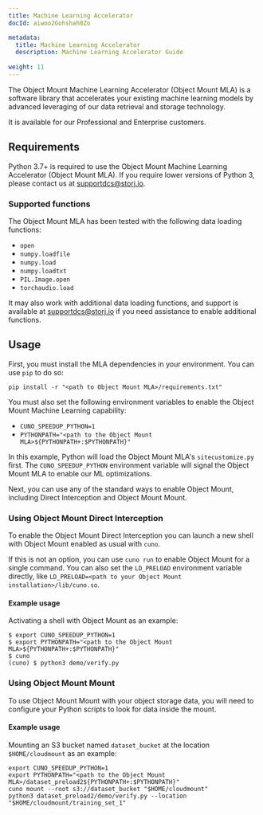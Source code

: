 ```yaml
---
title: Machine Learning Accelerator
docId: aiwoo2Gohshah8Zo

metadata:
  title: Machine Learning Accelerator
  description: Machine Learning Accelerator Guide
    
weight: 11
---
```


The Object Mount Machine Learning Accelerator (Object Mount MLA) is a software library that accelerates your existing machine learning models by advanced leveraging of our data retrieval and storage technology.

It is available for our Professional and Enterprise customers.

## Requirements

Python 3.7+ is required to use the Object Mount Machine Learning Accelerator (Object Mount MLA). If you require lower versions of Python 3, please contact us at [supportdcs@storj.io](mailto:supportdcs@storj.io).

### Supported functions

The Object Mount MLA has been tested with the following data loading functions:

- `open`
- `numpy.loadfile`
- `numpy.load`
- `numpy.loadtxt`
- `PIL.Image.open`
- `torchaudio.load`

It may also work with additional data loading functions, and support is available at [supportdcs@storj.io](mailto:supportdcs@storj.io) if you need assistance to enable additional functions.

## Usage

First, you must install the MLA dependencies in your environment. You can use `pip` to do so:

```console
pip install -r "<path to Object Mount MLA>/requirements.txt"
```

You must also set the following environment variables to enable the Object Mount Machine Learning capability:

- `CUNO_SPEEDUP_PYTHON=1`
- `PYTHONPATH="<path to the Object Mount MLA>${PYTHONPATH+:$PYTHONPATH}"`

In this example, Python will load the Object Mount MLA's `sitecustomize.py` first. The `CUNO_SPEEDUP_PYTHON` environment variable will signal the Object Mount MLA to enable our ML optimizations.

Next, you can use any of the standard ways to enable Object Mount, including Direct Interception and Object Mount Mount.

### Using Object Mount Direct Interception

To enable the Object Mount Direct Interception you can launch a new shell with Object Mount enabled as usual with `cuno`.

If this is not an option, you can use `cuno run` to enable Object Mount for a single command. You can also set the `LD_PRELOAD` environment variable directly, like `LD_PRELOAD=<path to your Object Mount installation>/lib/cuno.so`.

#### Example usage

Activating a shell with Object Mount as an example:

```console
$ export CUNO_SPEEDUP_PYTHON=1
$ export PYTHONPATH="<path to the Object Mount MLA>${PYTHONPATH+:$PYTHONPATH}"
$ cuno
(cuno) $ python3 demo/verify.py
```

### Using Object Mount Mount

To use Object Mount Mount with your object storage data, you will need to configure your Python scripts to look for data inside the mount.

#### Example usage

Mounting an S3 bucket named `dataset_bucket` at the location `$HOME/cloudmount` as an example:

```console
export CUNO_SPEEDUP_PYTHON=1
export PYTHONPATH="<path to the Object Mount MLA>/dataset_preload2${PYTHONPATH+:$PYTHONPATH}"
cuno mount --root s3://dataset_bucket "$HOME/cloudmount"
python3 dataset_preload2/demo/verify.py --location "$HOME/cloudmount/training_set_1"
```
